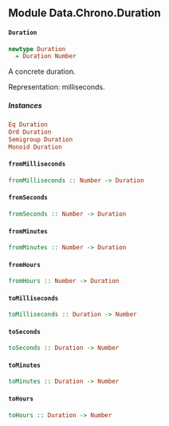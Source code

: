 ## Module Data.Chrono.Duration

#### `Duration`

``` purescript
newtype Duration
  = Duration Number
```

A concrete duration.

Representation: milliseconds.

##### Instances
``` purescript
Eq Duration
Ord Duration
Semigroup Duration
Monoid Duration
```

#### `fromMilliseconds`

``` purescript
fromMilliseconds :: Number -> Duration
```

#### `fromSeconds`

``` purescript
fromSeconds :: Number -> Duration
```

#### `fromMinutes`

``` purescript
fromMinutes :: Number -> Duration
```

#### `fromHours`

``` purescript
fromHours :: Number -> Duration
```

#### `toMilliseconds`

``` purescript
toMilliseconds :: Duration -> Number
```

#### `toSeconds`

``` purescript
toSeconds :: Duration -> Number
```

#### `toMinutes`

``` purescript
toMinutes :: Duration -> Number
```

#### `toHours`

``` purescript
toHours :: Duration -> Number
```


